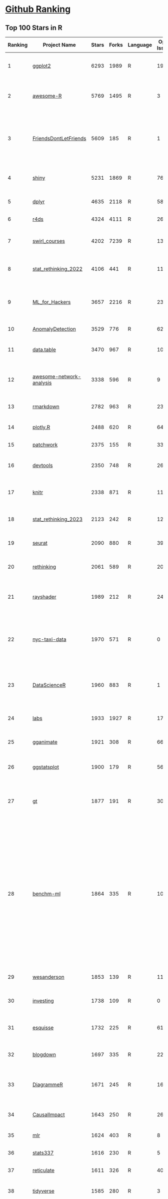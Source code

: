 [Github Ranking](../README.md)
==========

## Top 100 Stars in R

| Ranking | Project Name | Stars | Forks | Language | Open Issues | Description | Last Commit |
| ------- | ------------ | ----- | ----- | -------- | ----------- | ----------- | ----------- |
| 1 | [ggplot2](https://github.com/tidyverse/ggplot2) | 6293 | 1989 | R | 191 | An implementation of the Grammar of Graphics in R | 2024-03-28T15:58:30Z |
| 2 | [awesome-R](https://github.com/qinwf/awesome-R) | 5769 | 1495 | R | 3 | A curated list of awesome R packages, frameworks and software. | 2024-02-29T09:37:56Z |
| 3 | [FriendsDontLetFriends](https://github.com/cxli233/FriendsDontLetFriends) | 5609 | 185 | R | 1 | Friends don't let friends make certain types of data visualization - What are they and why are they bad.  | 2024-03-10T15:55:19Z |
| 4 | [shiny](https://github.com/rstudio/shiny) | 5231 | 1869 | R | 763 | Easy interactive web applications with R | 2024-03-29T21:22:22Z |
| 5 | [dplyr](https://github.com/tidyverse/dplyr) | 4635 | 2118 | R | 58 | dplyr: A grammar of data manipulation | 2024-03-12T07:48:43Z |
| 6 | [r4ds](https://github.com/hadley/r4ds) | 4324 | 4111 | R | 26 | R for data science: a book | 2024-03-28T14:01:39Z |
| 7 | [swirl_courses](https://github.com/swirldev/swirl_courses) | 4202 | 7239 | R | 136 | :mortar_board: A collection of interactive courses for the swirl R package. | 2024-01-10T17:38:19Z |
| 8 | [stat_rethinking_2022](https://github.com/rmcelreath/stat_rethinking_2022) | 4106 | 441 | R | 11 | Statistical Rethinking course winter 2022 | 2022-03-15T15:07:26Z |
| 9 | [ML_for_Hackers](https://github.com/johnmyleswhite/ML_for_Hackers) | 3657 | 2216 | R | 23 | Code accompanying the book "Machine Learning for Hackers" | 2019-05-26T16:52:29Z |
| 10 | [AnomalyDetection](https://github.com/twitter/AnomalyDetection) | 3529 | 776 | R | 62 | Anomaly Detection with R | 2019-08-30T19:49:16Z |
| 11 | [data.table](https://github.com/Rdatatable/data.table) | 3470 | 967 | R | 1006 | R's data.table package extends data.frame: | 2024-04-01T01:26:09Z |
| 12 | [awesome-network-analysis](https://github.com/briatte/awesome-network-analysis) | 3338 | 596 | R | 9 | A curated list of awesome network analysis resources. | 2024-02-24T21:54:01Z |
| 13 | [rmarkdown](https://github.com/rstudio/rmarkdown) | 2782 | 963 | R | 237 | Dynamic Documents for R | 2024-03-05T22:37:26Z |
| 14 | [plotly.R](https://github.com/plotly/plotly.R) | 2488 | 620 | R | 649 | An interactive graphing library for R | 2024-02-05T18:07:25Z |
| 15 | [patchwork](https://github.com/thomasp85/patchwork) | 2375 | 155 | R | 33 | The Composer of ggplots | 2024-03-25T19:43:53Z |
| 16 | [devtools](https://github.com/r-lib/devtools) | 2350 | 748 | R | 26 | Tools to make an R developer's life easier | 2024-02-21T21:58:49Z |
| 17 | [knitr](https://github.com/yihui/knitr) | 2338 | 871 | R | 117 | A general-purpose tool for dynamic report generation in R | 2024-03-28T21:31:20Z |
| 18 | [stat_rethinking_2023](https://github.com/rmcelreath/stat_rethinking_2023) | 2123 | 242 | R | 12 | Statistical Rethinking Course for Jan-Mar 2023 | 2023-11-28T12:15:06Z |
| 19 | [seurat](https://github.com/satijalab/seurat) | 2090 | 880 | R | 397 | R toolkit for single cell genomics | 2024-03-25T20:17:43Z |
| 20 | [rethinking](https://github.com/rmcelreath/rethinking) | 2061 | 589 | R | 200 | Statistical Rethinking course and book package | 2024-03-20T09:57:12Z |
| 21 | [rayshader](https://github.com/tylermorganwall/rayshader) | 1989 | 212 | R | 24 | R Package for 2D and 3D mapping and data visualization | 2024-03-31T03:25:58Z |
| 22 | [nyc-taxi-data](https://github.com/toddwschneider/nyc-taxi-data) | 1970 | 571 | R | 0 | Import public NYC taxi and for-hire vehicle (Uber, Lyft) trip data into a PostgreSQL or ClickHouse database | 2023-02-10T12:10:47Z |
| 23 | [DataScienceR](https://github.com/ujjwalkarn/DataScienceR) | 1960 | 883 | R | 1 | a curated list of R tutorials for Data Science, NLP and Machine Learning  | 2023-03-10T11:06:16Z |
| 24 | [labs](https://github.com/genomicsclass/labs) | 1933 | 1927 | R | 17 | Rmd source files for the HarvardX series PH525x | 2024-02-12T12:55:39Z |
| 25 | [gganimate](https://github.com/thomasp85/gganimate) | 1921 | 308 | R | 66 | A Grammar of Animated Graphics | 2024-02-27T14:13:52Z |
| 26 | [ggstatsplot](https://github.com/IndrajeetPatil/ggstatsplot) | 1900 | 179 | R | 56 | Enhancing {ggplot2} plots with statistical analysis 📊📣 | 2024-03-31T11:56:59Z |
| 27 | [gt](https://github.com/rstudio/gt) | 1877 | 191 | R | 309 | Easily generate information-rich, publication-quality tables from R | 2024-03-13T18:32:42Z |
| 28 | [benchm-ml](https://github.com/szilard/benchm-ml) | 1864 | 335 | R | 10 | A minimal benchmark for scalability, speed and accuracy of commonly used open source implementations (R packages, Python scikit-learn, H2O, xgboost, Spark MLlib etc.) of the top machine learning algorithms for binary classification (random forests, gradient boosted trees, deep neural networks etc.). | 2022-09-16T14:01:14Z |
| 29 | [wesanderson](https://github.com/karthik/wesanderson) | 1853 | 139 | R | 11 | A Wes Anderson color palette for R | 2023-10-31T16:22:04Z |
| 30 | [investing](https://github.com/zonination/investing) | 1738 | 109 | R | 0 | Investing Returns on the Market as a Whole | 2016-12-27T13:58:02Z |
| 31 | [esquisse](https://github.com/dreamRs/esquisse) | 1732 | 225 | R | 61 | RStudio add-in to make plots interactively with ggplot2 | 2024-03-29T17:47:47Z |
| 32 | [blogdown](https://github.com/rstudio/blogdown) | 1697 | 335 | R | 22 | Create Blogs and Websites with R Markdown | 2024-02-28T08:42:09Z |
| 33 | [DiagrammeR](https://github.com/rich-iannone/DiagrammeR) | 1671 | 245 | R | 160 | Graph and network visualization using tabular data in R | 2024-03-14T05:12:00Z |
| 34 | [CausalImpact](https://github.com/google/CausalImpact) | 1643 | 250 | R | 26 | An R package for causal inference in time series | 2023-07-17T18:19:58Z |
| 35 | [mlr](https://github.com/mlr-org/mlr) | 1624 | 403 | R | 8 | Machine Learning in R  | 2024-02-05T17:10:43Z |
| 36 | [stats337](https://github.com/hadley/stats337) | 1616 | 230 | R | 5 | Readings in applied data science | 2018-06-21T15:57:29Z |
| 37 | [reticulate](https://github.com/rstudio/reticulate) | 1611 | 326 | R | 409 | R Interface to Python | 2024-03-29T12:28:38Z |
| 38 | [tidyverse](https://github.com/tidyverse/tidyverse) | 1585 | 280 | R | 3 | Easily install and load packages from the tidyverse | 2023-12-12T13:45:13Z |
| 39 | [caret](https://github.com/topepo/caret) | 1583 | 630 | R | 171 | caret (Classification And Regression Training) R package that contains misc functions for training and plotting classification and regression models | 2023-10-02T22:36:47Z |
| 40 | [bbplot](https://github.com/bbc/bbplot) | 1527 | 261 | R | 12 | R package that helps create and export ggplot2 charts in the style used by the BBC News data team | 2021-07-02T16:44:39Z |
| 41 | [tofsims](https://github.com/fossasia/tofsims) | 1493 | 6 | R | 0 | None | 2017-11-29T19:16:12Z |
| 42 | [geocompr](https://github.com/geocompx/geocompr) | 1464 | 580 | R | 7 | Geocomputation with R: an open source book | 2024-03-10T17:12:20Z |
| 43 | [rvest](https://github.com/tidyverse/rvest) | 1462 | 339 | R | 17 | Simple web scraping for R | 2024-02-26T16:02:40Z |
| 44 | [r-color-palettes](https://github.com/EmilHvitfeldt/r-color-palettes) | 1411 | 137 | R | 24 | Comprehensive list of color palettes available in R ❤️🧡💛💚💙💜 | 2024-01-27T06:33:50Z |
| 45 | [broom](https://github.com/tidymodels/broom) | 1402 | 295 | R | 5 | Convert statistical analysis objects from R into tidy format | 2024-03-20T19:59:20Z |
| 46 | [plumber](https://github.com/rstudio/plumber) | 1359 | 252 | R | 133 | Turn your R code into a web API. | 2024-03-24T02:33:41Z |
| 47 | [janitor](https://github.com/sfirke/janitor) | 1333 | 130 | R | 32 | simple tools for data cleaning in R | 2024-03-02T09:00:21Z |
| 48 | [drake](https://github.com/ropensci/drake) | 1329 | 131 | R | 0 | An R-focused pipeline toolkit for reproducibility and high-performance computing | 2024-03-04T14:46:51Z |
| 49 | [tidyr](https://github.com/tidyverse/tidyr) | 1328 | 410 | R | 50 | Tidy Messy Data | 2024-02-05T20:31:02Z |
| 50 | [tensorflow](https://github.com/rstudio/tensorflow) | 1317 | 317 | R | 37 | TensorFlow for R | 2024-03-28T16:13:57Z |
| 51 | [rnaseq_tutorial](https://github.com/griffithlab/rnaseq_tutorial) | 1304 | 615 | R | 5 | Informatics for RNA-seq: A web resource for analysis on the cloud. Educational tutorials and working pipelines for RNA-seq analysis including an introduction to: cloud computing, critical file formats, reference genomes, gene annotation, expression, differential expression, alternative splicing, data visualization, and interpretation. | 2023-05-31T18:45:10Z |
| 52 | [ggthemes](https://github.com/jrnold/ggthemes) | 1289 | 228 | R | 8 | Additional themes, scales, and geoms for ggplot2 | 2024-02-14T22:58:14Z |
| 53 | [mastering-shiny](https://github.com/hadley/mastering-shiny) | 1282 | 565 | R | 54 | Mastering Shiny: a book | 2024-01-30T14:55:47Z |
| 54 | [sf](https://github.com/r-spatial/sf) | 1264 | 279 | R | 46 | Simple Features for R | 2024-03-31T18:19:43Z |
| 55 | [brms](https://github.com/paul-buerkner/brms) | 1225 | 175 | R | 98 | brms R package for Bayesian generalized multivariate non-linear multilevel models using Stan | 2024-03-29T09:49:00Z |
| 56 | [purrr](https://github.com/tidyverse/purrr) | 1214 | 252 | R | 28 | A functional programming toolkit for R | 2024-03-22T21:01:41Z |
| 57 | [ComplexHeatmap](https://github.com/jokergoo/ComplexHeatmap) | 1214 | 218 | R | 157 | Make Complex Heatmaps  | 2024-01-18T01:49:05Z |
| 58 | [hrbrthemes](https://github.com/hrbrmstr/hrbrthemes) | 1192 | 94 | R | 26 | :lock_with_ink_pen: Opinionated, typographic-centric ggplot2 themes and theme components | 2024-03-03T11:03:15Z |
| 59 | [ggrepel](https://github.com/slowkow/ggrepel) | 1183 | 91 | R | 32 | :round_pushpin: Repel overlapping text labels away from each other in your ggplot2 figures. | 2024-02-11T20:37:08Z |
| 60 | [advanced-shiny](https://github.com/daattali/advanced-shiny) | 1174 | 387 | R | 0 | 🤹 Shiny tips & tricks for improving your apps and solving common problems | 2021-09-27T18:50:51Z |
| 61 | [vitae](https://github.com/mitchelloharawild/vitae) | 1173 | 226 | R | 32 | R Markdown Résumés and CVs | 2024-03-07T22:59:39Z |
| 62 | [tidytext](https://github.com/juliasilge/tidytext) | 1156 | 182 | R | 9 | Text mining using tidy tools :sparkles::page_facing_up::sparkles: | 2023-09-05T23:20:58Z |
| 63 | [lintr](https://github.com/r-lib/lintr) | 1142 | 184 | R | 256 | Static Code Analysis for R | 2024-03-31T11:46:25Z |
| 64 | [forecast](https://github.com/robjhyndman/forecast) | 1097 | 337 | R | 15 | Forecasting Functions for Time Series and Linear Models | 2024-03-13T00:17:38Z |
| 65 | [swirl](https://github.com/swirldev/swirl) | 1090 | 595 | R | 289 | :cyclone: Learn R, in R. | 2023-10-27T18:00:31Z |
| 66 | [r-source](https://github.com/wch/r-source) | 1083 | 302 | R | 0 | Read-only mirror of R source code from https://svn.r-project.org/R/, updated hourly. See the build instructions on the wiki page. | 2024-03-31T21:30:26Z |
| 67 | [statistics-for-data-scientists](https://github.com/andrewgbruce/statistics-for-data-scientists) | 1082 | 652 | R | 9 | Code and data associated with the book "Statistics for Data Scientists: 50 Essential Concepts" | 2022-12-16T01:16:27Z |
| 68 | [ggpubr](https://github.com/kassambara/ggpubr) | 1072 | 159 | R | 213 | 'ggplot2' Based Publication Ready Plots | 2023-08-24T09:40:01Z |
| 69 | [ggraph](https://github.com/thomasp85/ggraph) | 1036 | 108 | R | 34 | Grammar of Graph Graphics | 2024-03-07T12:53:00Z |
| 70 | [MetBrewer](https://github.com/BlakeRMills/MetBrewer) | 1033 | 76 | R | 6 | Color palette package in R inspired by works at the Metropolitan Museum of Art in New York | 2023-09-30T14:24:56Z |
| 71 | [easystats](https://github.com/easystats/easystats) | 1001 | 73 | R | 38 | :milky_way: The R easystats-project | 2024-03-30T07:33:03Z |
| 72 | [rstan](https://github.com/stan-dev/rstan) | 997 | 268 | R | 326 | RStan, the R interface to Stan | 2024-03-28T08:38:52Z |
| 73 | [readr](https://github.com/tidyverse/readr) | 988 | 286 | R | 73 | Read flat files (csv, tsv, fwf) into R | 2024-01-10T23:37:44Z |
| 74 | [httr](https://github.com/r-lib/httr) | 979 | 1992 | R | 1 | httr: a friendly http package for R | 2023-10-31T20:49:27Z |
| 75 | [renv](https://github.com/rstudio/renv) | 958 | 144 | R | 104 | renv: Project environments for R. | 2024-03-28T21:17:20Z |
| 76 | [magrittr](https://github.com/tidyverse/magrittr) | 951 | 157 | R | 20 | Improve the readability of R code with the pipe | 2023-03-08T13:37:44Z |
| 77 | [performance](https://github.com/easystats/performance) | 942 | 86 | R | 101 | :muscle: Models' quality and performance metrics (R2, ICC, LOO, AIC, BF, ...) | 2024-04-01T00:14:28Z |
| 78 | [clusterProfiler](https://github.com/YuLab-SMU/clusterProfiler) | 933 | 242 | R | 285 | :bar_chart: A universal enrichment tool for interpreting omics data | 2024-03-07T09:09:07Z |
| 79 | [gtsummary](https://github.com/ddsjoberg/gtsummary) | 933 | 103 | R | 34 | Presentation-Ready Data Summary and Analytic Result Tables | 2024-03-20T00:00:14Z |
| 80 | [circlize](https://github.com/jokergoo/circlize) | 933 | 140 | R | 48 | Circular visualization in R  | 2023-11-11T08:34:17Z |
| 81 | [future](https://github.com/HenrikBengtsson/future) | 929 | 80 | R | 103 | :rocket: R package: future: Unified Parallel and Distributed Processing in R for Everyone | 2024-03-27T22:09:08Z |
| 82 | [tinytex](https://github.com/rstudio/tinytex) | 925 | 112 | R | 21 | A lightweight, cross-platform, portable, and easy-to-maintain LaTeX distribution based on TeX Live | 2024-03-17T16:52:21Z |
| 83 | [sparklyr](https://github.com/sparklyr/sparklyr) | 922 | 303 | R | 322 | R interface for Apache Spark | 2024-03-26T12:02:24Z |
| 84 | [ggforce](https://github.com/thomasp85/ggforce) | 901 | 106 | R | 52 | Accelerating ggplot2 | 2024-02-19T13:37:13Z |
| 85 | [generativeart](https://github.com/cutterkom/generativeart) | 885 | 155 | R | 5 | Create Generative Art with R | 2022-04-27T07:53:49Z |
| 86 | [datapasta](https://github.com/MilesMcBain/datapasta) | 882 | 58 | R | 28 | On top of spaghetti, all covered in cheese.... | 2022-04-29T11:08:13Z |
| 87 | [BanditsBook](https://github.com/johnmyleswhite/BanditsBook) | 879 | 267 | R | 5 | Code for my book on Multi-Armed Bandit Algorithms | 2020-01-09T19:48:06Z |
| 88 | [mlr3](https://github.com/mlr-org/mlr3) | 876 | 80 | R | 74 | mlr3: Machine Learning in R - next generation | 2024-03-19T18:02:31Z |
| 89 | [ggthemr](https://github.com/Mikata-Project/ggthemr) | 874 | 106 | R | 7 | Themes for ggplot2. | 2022-05-07T19:44:21Z |
| 90 | [golem](https://github.com/ThinkR-open/golem) | 870 | 127 | R | 72 | A Framework for Building Robust Shiny Apps  | 2024-02-29T20:36:51Z |
| 91 | [fasteR](https://github.com/matloff/fasteR) | 866 | 139 | R | 6 | Fast Lane to Learning R! | 2023-12-05T07:00:33Z |
| 92 | [pagedown](https://github.com/rstudio/pagedown) | 862 | 130 | R | 79 | Paginate the HTML Output of R Markdown with CSS for Print | 2023-12-29T22:36:29Z |
| 93 | [testthat](https://github.com/r-lib/testthat) | 860 | 313 | R | 92 | An R 📦 to make testing 😀 | 2024-02-15T15:38:09Z |
| 94 | [targets](https://github.com/ropensci/targets) | 856 | 67 | R | 1 | Function-oriented Make-like declarative workflows for R | 2024-03-20T11:38:02Z |
| 95 | [rappor](https://github.com/google/rappor) | 855 | 210 | R | 26 | RAPPOR: Privacy-Preserving Reporting Algorithms | 2022-07-14T06:30:15Z |
| 96 | [slidify](https://github.com/ramnathv/slidify) | 845 | 340 | R | 173 | Generate reproducible html5 slides from R markdown | 2016-08-02T03:54:45Z |
| 97 | [gptstudio](https://github.com/MichelNivard/gptstudio) | 841 | 93 | R | 13 | GPT RStudio addins that enable GPT assisted coding, writing & analysis | 2024-03-30T00:28:48Z |
| 98 | [modelsummary](https://github.com/vincentarelbundock/modelsummary) | 840 | 73 | R | 2 | Beautiful and customizable model summaries in R. | 2024-03-30T12:20:34Z |
| 99 | [paletteer](https://github.com/EmilHvitfeldt/paletteer) | 838 | 45 | R | 3 | 🎨🎨🎨 Collection of most color palettes in a single R package | 2024-01-22T15:56:38Z |
| 100 | [palmerpenguins](https://github.com/allisonhorst/palmerpenguins) | 838 | 202 | R | 12 | A great intro dataset for data exploration & visualization (alternative to iris). | 2024-02-19T13:56:55Z |

